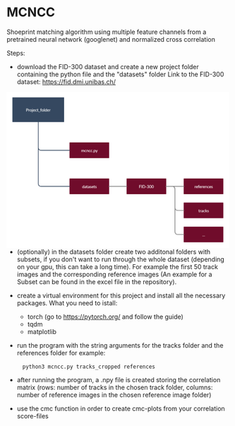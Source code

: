 # MCNCC

Shoeprint matching algorithm using multiple feature channels from a pretrained neural network (googlenet) and normalized cross correlation

Steps:

- download the FID-300 dataset and create a new project folder containing the python file and the "datasets" folder
Link to the FID-300 dataset: https://fid.dmi.unibas.ch/

<img src="Folder_structure.png"
     alt="Markdown Monster icon"
     style="float: left; margin-right: 10px;" />
     
- (optionally) in the datasets folder create two additonal folders with subsets, if you don't want to run through the whole dataset (depending on your gpu, this can take a long time). For example the first 50 track images and the corresponding reference images (An example for a Subset can be found in the excel file in the repository).

- create a virtual environment for this project and install all the necessary packages.
What you need to istall: 

     + torch (go to https://pytorch.org/ and follow the guide)
     + tqdm 
     + matplotlib

- run the program with the string arguments for the tracks folder and the references folder for example: 
```
     python3 mcncc.py tracks_cropped references
```
- after running the program, a .npy file is created storing the correlation matrix (rows: number of tracks in the chosen track folder, columns: number of reference images in the chosen reference image folder)

- use the cmc function in order to create cmc-plots from your correlation score-files


